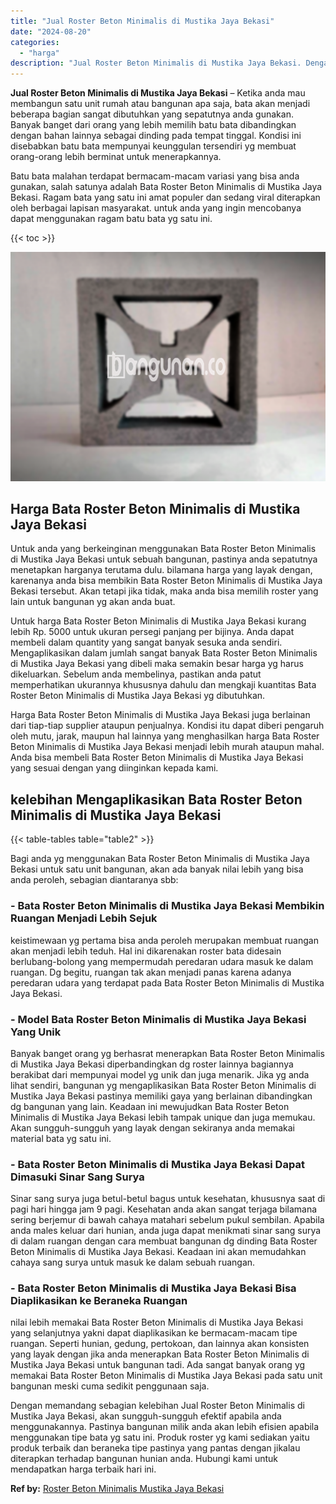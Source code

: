 ```yaml
---
title: "Jual Roster Beton Minimalis di Mustika Jaya Bekasi"
date: "2024-08-20"
categories: 
  - "harga"
description: "Jual Roster Beton Minimalis di Mustika Jaya Bekasi. Dengan memandang sebagian kelebihan Jual Roster Beton Minimalis di Mustika Jaya Bekasi, akan sungguh-sung..."
---
```


**Jual Roster Beton Minimalis di Mustika Jaya Bekasi** – Ketika anda mau membangun satu unit rumah atau bangunan apa saja, bata akan menjadi beberapa bagian sangat dibutuhkan yang sepatutnya anda gunakan. Banyak banget dari orang yang lebih memilih batu bata dibandingkan dengan bahan lainnya sebagai dinding pada tempat tinggal. Kondisi ini disebabkan batu bata mempunyai keunggulan tersendiri yg membuat orang-orang lebih berminat untuk menerapkannya.

Batu bata malahan terdapat bermacam-macam variasi yang bisa anda gunakan, salah satunya adalah Bata Roster Beton Minimalis di Mustika Jaya Bekasi. Ragam bata yang satu ini amat populer dan sedang viral diterapkan oleh berbagai lapisan masyarakat. untuk anda yang ingin mencobanya dapat menggunakan ragam batu bata yg satu ini.

{{< toc >}}

![Jual Roster Beton Minimalis di Mustika Jaya Bekasi](/images/bata-roster-minimalis-26.png)

## Harga Bata Roster Beton Minimalis di Mustika Jaya Bekasi

Untuk anda yang berkeinginan menggunakan Bata Roster Beton Minimalis di Mustika Jaya Bekasi untuk sebuah bangunan, pastinya anda sepatutnya menetapkan harganya terutama dulu. bilamana harga yang layak dengan, karenanya anda bisa membikin Bata Roster Beton Minimalis di Mustika Jaya Bekasi tersebut. Akan tetapi jika tidak, maka anda bisa memilih roster yang lain untuk bangunan yg akan anda buat.

Untuk harga Bata Roster Beton Minimalis di Mustika Jaya Bekasi kurang lebih Rp. 5000 untuk ukuran persegi panjang per bijinya. Anda dapat membeli dalam quantity yang sangat banyak sesuka anda sendiri. Mengaplikasikan dalam jumlah sangat banyak Bata Roster Beton Minimalis di Mustika Jaya Bekasi yang dibeli maka semakin besar harga yg harus dikeluarkan. Sebelum anda membelinya, pastikan anda patut memperhatikan ukurannya khususnya dahulu dan mengkaji kuantitas Bata Roster Beton Minimalis di Mustika Jaya Bekasi yg dibutuhkan.

Harga Bata Roster Beton Minimalis di Mustika Jaya Bekasi juga berlainan dari tiap-tiap supplier ataupun penjualnya. Kondisi itu dapat diberi pengaruh oleh mutu, jarak, maupun hal lainnya yang menghasilkan harga Bata Roster Beton Minimalis di Mustika Jaya Bekasi menjadi lebih murah ataupun mahal. Anda bisa membeli Bata Roster Beton Minimalis di Mustika Jaya Bekasi yang sesuai dengan yang diinginkan kepada kami.

## kelebihan Mengaplikasikan Bata Roster Beton Minimalis di Mustika Jaya Bekasi

{{< table-tables table="table2" >}}

Bagi anda yg menggunakan Bata Roster Beton Minimalis di Mustika Jaya Bekasi untuk satu unit bangunan, akan ada banyak nilai lebih yang bisa anda peroleh, sebagian diantaranya sbb:

### \- Bata Roster Beton Minimalis di Mustika Jaya Bekasi Membikin Ruangan Menjadi Lebih Sejuk

keistimewaan yg pertama bisa anda peroleh merupakan membuat ruangan akan menjadi lebih teduh. Hal ini dikarenakan roster bata didesain berlubang-bolong yang mempermudah peredaran udara masuk ke dalam ruangan. Dg begitu, ruangan tak akan menjadi panas karena adanya peredaran udara yang terdapat pada Bata Roster Beton Minimalis di Mustika Jaya Bekasi.

### \- Model Bata Roster Beton Minimalis di Mustika Jaya Bekasi Yang Unik

Banyak banget orang yg berhasrat menerapkan Bata Roster Beton Minimalis di Mustika Jaya Bekasi diperbandingkan dg roster lainnya bagiannya berakibat dari mempunyai model yg unik dan juga menarik. Jika yg anda lihat sendiri, bangunan yg mengaplikasikan Bata Roster Beton Minimalis di Mustika Jaya Bekasi pastinya memiliki gaya yang berlainan dibandingkan dg bangunan yang lain. Keadaan ini mewujudkan Bata Roster Beton Minimalis di Mustika Jaya Bekasi lebih tampak unique dan juga memukau. Akan sungguh-sungguh yang layak dengan sekiranya anda memakai material bata yg satu ini.

### \- Bata Roster Beton Minimalis di Mustika Jaya Bekasi Dapat Dimasuki Sinar Sang Surya

Sinar sang surya juga betul-betul bagus untuk kesehatan, khususnya saat di pagi hari hingga jam 9 pagi. Kesehatan anda akan sangat terjaga bilamana sering berjemur di bawah cahaya matahari sebelum pukul sembilan. Apabila anda males keluar dari hunian, anda juga dapat menikmati sinar sang surya di dalam ruangan dengan cara membuat bangunan dg dinding Bata Roster Beton Minimalis di Mustika Jaya Bekasi. Keadaan ini akan memudahkan cahaya sang surya untuk masuk ke dalam sebuah ruangan.

### \- Bata Roster Beton Minimalis di Mustika Jaya Bekasi Bisa Diaplikasikan ke Beraneka Ruangan

nilai lebih memakai Bata Roster Beton Minimalis di Mustika Jaya Bekasi yang selanjutnya yakni dapat diaplikasikan ke bermacam-macam tipe ruangan. Seperti hunian, gedung, pertokoan, dan lainnya akan konsisten yang layak dengan jika anda menerapkan Bata Roster Beton Minimalis di Mustika Jaya Bekasi untuk bangunan tadi. Ada sangat banyak orang yg memakai Bata Roster Beton Minimalis di Mustika Jaya Bekasi pada satu unit bangunan meski cuma sedikit penggunaan saja.

Dengan memandang sebagian kelebihan Jual Roster Beton Minimalis di Mustika Jaya Bekasi, akan sungguh-sungguh efektif apabila anda menggunakannya. Pastinya bangunan milik anda akan lebih efisien apabila menggunakan tipe bata yg satu ini. Produk roster yg kami sediakan yaitu produk terbaik dan beraneka tipe pastinya yang pantas dengan jikalau diterapkan terhadap bangunan hunian anda. Hubungi kami untuk mendapatkan harga terbaik hari ini.

**Ref by:** [Roster Beton Minimalis Mustika Jaya Bekasi](https://id.wikipedia.org/wiki/Roster)
